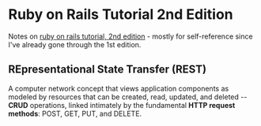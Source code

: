 # Ruby on Rails Tutorial 2nd Edition #
Notes on [ruby on rails tutorial, 2nd
edition]("ruby.railstutorial.org/chapters/beginning?version=3.2#top) -
mostly for self-reference since I've already gone through the 1st
edition.

## REpresentational State Transfer (REST) ##
A computer network concept that views application components as modeled
by resources that can be created, read, updated, and deleted -- **CRUD**
operations, linked intimately by the fundamental **HTTP request
methods**: POST, GET, PUT, and DELETE.

